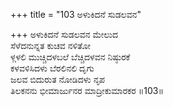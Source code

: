 +++
title = "103 ಅಳುಕಿದನೆ ಸುಡಲವನ"

+++
ಅಳುಕಿದನೆ ಸುಡಲವನ ಮೇಲುದ   
ಸೆಳೆದನುನ್ನತ ಕುಚವ ನಳಿತೋ  
ಳ್ಗಳಲಿ ಮುಚ್ಚಿದಳಬಲೆ ಬೆಚ್ಚಿದಳವನ ನಿಷ್ಠುರಕೆ  
ಕಳವಳಿಸಿದಳು ಬೆರಲಿನಲಿ ದೃಗು  
ಜಲವ ಬಿದುರುತ ನೋಡಿದಳು ನೃಪ  
ತಿಲಕನನು ಭೀಮಾರ್ಜುನರ ಮಾದ್ರೀಕುಮಾರಕರ    ॥103॥